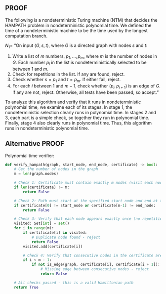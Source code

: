 ## PROOF

The following is a nondeterministic Turing machine (NTM) that decides the HAMPATH problem in nondeterministic polynomial time. We defined the time of a nondeterministic machine to be the time used by the longest computation branch.

$N_1 =$ “On input $⟨G,s,t⟩$, where $G$ is a directed graph with nodes $s$ and $t$:

1. Write a list of $m$ numbers, $p_1,\dots ,p_m$, where $m$ is the number of nodes in $G$. Each number $p_i$ in the list is nondeterministically selected to be between $1$ and $m$.
2. Check for repetitions in the list. If any are found, reject.
3. Check whether $s= p_1$ and $t= p_m$. If either fail, reject.
4. For each $i$ between $1$ and $m−1$, check whether $(p_i,p_{i+1})$ is an edge of $G$. If any are not, reject. Otherwise, all tests have been passed, so accept.”

To analyze this algorithm and verify that it runs in nondeterministic polynomial time, we examine each of its stages. In stage 1, the nondeterministic selection clearly runs in polynomial time. In stages 2 and 3, each part is a simple check, so together they run in polynomial time. Finally, stage 4 also clearly runs in polynomial time. Thus, this algorithm runs in nondeterministic polynomial time.


## Alternative PROOF

Polynomial time verifier:

```python
def verify_hampath(graph, start_node, end_node, certificate) -> bool:
    # Get the number of nodes in the graph
    m = len(graph.nodes)

    # Check 1: Certificate must contain exactly m nodes (visit each node exactly once)
    if len(certificate) != m:
        return False

    # Check 2: Path must start at the specified start node and end at the specified end node
    if certificate[0] != start_node or certificate[m-1] != end_node:
        return False

    # Check 3: Verify that each node appears exactly once (no repetitions)
    visited: Set[int] = set()
    for i in range(m):
        if certificate[i] in visited:
            # Duplicate node found - reject
            return False
        visited.add(certificate[i])

        # Check 4: Verify that consecutive nodes in the certificate are connected by edges
        if i < m - 1:
            if not is_edge(graph, certificate[i], certificate[i + 1]):
                # Missing edge between consecutive nodes - reject
                return False

    # All checks passed - this is a valid Hamiltonian path
    return True
```
